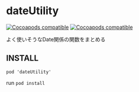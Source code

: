 # dateUtility
[![Cocoapods compatible](https://img.shields.io/badge/pod-v.1.8.1-orange.svg)](https://cocoapods.org)
[![Cocoapods compatible](https://img.shields.io/badge/ios-11+-blue.svg)](https://cocoapods.org)

よく使いそうなDate関係の関数をまとめる
## INSTALL
`pod 'dateUtility'`

run `pod install`
